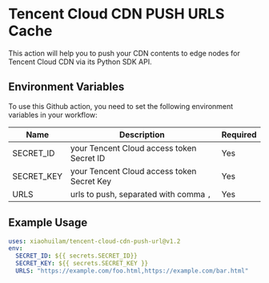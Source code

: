 # Tencent Cloud CDN PUSH URLS Cache

This action will help you to push your CDN contents to edge nodes for Tencent Cloud CDN via its Python SDK API.

## Environment Variables

To use this Github action, you need to set the following environment variables in your workflow:

| Name | Description | Required |
| --- | --- | --- |
| SECRET_ID | your Tencent Cloud access token Secret ID | Yes |
| SECRET_KEY | your Tencent Cloud access token Secret Key | Yes |
| URLS | urls to push, separated with comma `,` | Yes |

## Example Usage

```yaml
uses: xiaohuilam/tencent-cloud-cdn-push-url@v1.2
env:
  SECRET_ID: ${{ secrets.SECRET_ID}}
  SECRET_KEY: ${{ secrets.SECRET_KEY }}
  URLS: "https://example.com/foo.html,https://example.com/bar.html"
```
